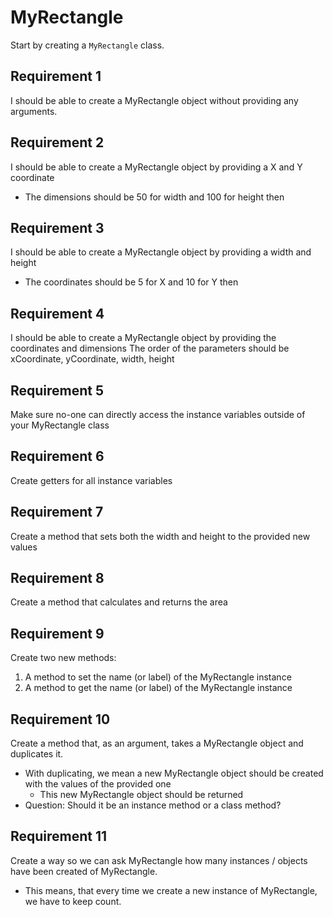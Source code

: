 # MyRectangle

Start by creating a `MyRectangle` class.

## Requirement 1
I should be able to create a MyRectangle object without providing any arguments.

## Requirement 2
I should be able to create a MyRectangle object by providing a X and Y coordinate
- The dimensions should be 50 for width and 100 for height then

## Requirement 3
I should be able to create a MyRectangle object by providing a width and height
- The coordinates should be 5 for X and 10 for Y then

## Requirement 4
I should be able to create a MyRectangle object by providing the coordinates and dimensions
The order of the parameters should be xCoordinate, yCoordinate, width, height

## Requirement 5
Make sure no-one can directly access the instance variables outside of your MyRectangle class

## Requirement 6
Create getters for all instance variables

## Requirement 7
Create a method that sets both the width and height to the provided new values

## Requirement 8
Create a method that calculates and returns the area

## Requirement 9
Create two new methods:
1. A method to set the name (or label) of the MyRectangle instance
2. A method to get the name (or label) of the MyRectangle instance

## Requirement 10
Create a method that, as an argument, takes a MyRectangle object and duplicates it.
- With duplicating, we mean a new MyRectangle object should be created with the values of the provided one
    - This new MyRectangle object should be returned
- Question: Should it be an instance method or a class method?

## Requirement 11
Create a way so we can ask MyRectangle how many instances / objects have been created of MyRectangle.
- This means, that every time we create a new instance of MyRectangle, we have to keep count.
